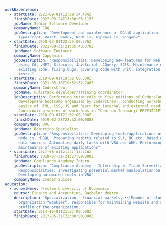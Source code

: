 ```yaml
---
workExperience:
  - startDate: 2021-09-01T12:29:34.404Z
    finishDate: 2022-03-24T13:30:05.115Z
    jobName: Senior Software Developer
    companyName: CDQ
    jobDescription: "Development and maintenance of DQaaS application. Tech stack:
      Typescript, React, Redux, Node.js, Express.js, MongoDB"
  - startDate: 2020-03-01T22:35:00.676Z
    finishDate: 2021-08-31T21:35:43.378Z
    jobName: Software Engineer
    companyName: Capgemini
    jobDescription: "Responsibilities: Developing new features for web application
      using C#, .NET, Sitecore, JavaScript, JQuery, SCSS. Maintenance of
      existing code, fixing bugs, covering code with unit, integration and  E2E
      tests."
  - startDate: 2019-09-01T19:52:00.000Z
    finishDate: 2021-05-16T19:52:52.748Z
    companyName: CodersCrew
    jobName: Fullstack developer/Training coordinator
    jobDescription: Performing tutor role in five editions of CodersCamp (web
      development bootcamp organized by CodersCrew). Conducting workshops from
      basics of HTML, CSS, JS and React for internal and external needs.
      Coordinating series of workshops in “Centrum Innowacji PRZEJŚCIE”
  - startDate: 2018-09-01T21:32:00.000Z
    finishDate: 2019-02-28T22:32:00.000Z
    companyName: DXC
    jobName: Reporting Specialist
    jobDescription: "Responsibilities: Developing tools/applications using React,
      Node.js, MSSQL. Preparing reports related to SLA, BC etc. based on various
      data sources. Automating daily tasks with VBA and AHK. Performing
      maintenance of existing applications"
  - startDate: 2017-08-01T21:27:13.426Z
    finishDate: 2018-07-31T21:27:00.000Z
    jobName: Compliance Academy Intern
    jobDescription: "Compliance Academy – Internship in Trade Surveillance team.
      Responsibilities: Investigating potential market manipulation on FX.
      Developing automated tools in VBA"
    companyName: Credit Suisse
education:
  - schoolName: Wrocław University of Economics
    course: Finance and Accounting, Bachelor degree
    description: "Specialization - Financial markets, •\tMember of student
      organization “Bankier”, responsible for maintaining website and a Facebook
      profile of the organization. "
    startDate: 2014-10-01T21:27:00.000Z
    finishDate: 2017-05-31T22:00:00.000Z
---
```

